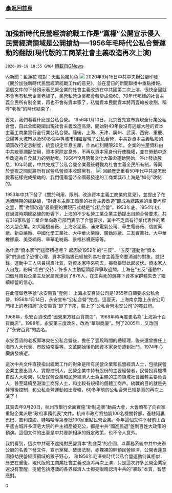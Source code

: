###  [:house:返回首頁](https://github.com/ourhimalayas/txt)
---

## 加強新時代民營經濟統戰工作是“黨權”公開宣示侵入民營經濟領域是公開搶劫—–1956年毛時代公私合營運動的翻版(現代版的工商業社會主義改造再次上演)
`2020-09-19 10:55 GM64` [轉載自GNews](https://gnews.org/zh-hant/368889/)

內新聞：藍蓮花 校對：天藍色獨角色
![](https://s3.amazonaws.com/gnews-media-offload/wp-content/uploads/2020/09/19104655/screenshot_2020-09-19-22-17-23-254_discord.jpg)
2020年9月15日中共中央辦公廳印發《關於加強新時代民營經濟統戰工作的意見》，並在當日的新聞聯播中重點播報。這個文件的下發預示著民營企業的社會主義改造在中共國第二次上演，很快全國就不會再有私營企業老板了，民營私營企業都會轉變成像60、70年代那樣的社會主義全民所有制企業，再也不會有資本家了，私營資本民間資本將再壹輪被收割，稱呼“老板”的時代結束了。

首先，我們看看什麽是公私合營。
1956年1月10日，北京首先宣布實現全行業公私合營，自此全國範圍出現社會主義改造高潮，開始對49年後沒有逃離大陸的資本主義工商業實行全行業公私合營。隨後，上海、天津、廣州、武漢、西安、重慶、沈陽等大城市以及50多個中等城市相繼實現了公私合營，中共對資本主義私股的贖買改行定息制度，統壹規定年息五厘，作為紅利期限20年。企業的生產資料由中共統壹調配使用，資本家除定息外，不再以資本家身份行使職權，並在勞動中逐步改造為自食其力的勞動者。1966年9月隨著文化大革命運動開始，停止發放股息，10年時間，中共完成了公私合營企業最後轉變為社會主義全民所有制，等同於壹夜之間就將所有民營私營資本收歸黨有。
![](https://s3.amazonaws.com/gnews-media-offload/wp-content/uploads/2020/09/19104722/screenshot_2020-09-19-22-17-43-556_discord.png)
回顧歷史重看50年代中共是怎麽變著花樣完成搶劫的，我們僅看當時全國最發達的工商業城市上海是“如何”改制的。

1953年中共下發了《關於利用、限制、改造資本主義工商業的意見》，並提出了在過渡時期的總路線，“對資本主義工商業的社會主義改造”即成為總路線的重要內容之壹，而“對資改造”最重要的實現形式就是“公私合營”。1953年底、1954年初，在過渡時期總路線的影響下，上海的不少私營工業企業主動提出自願合營要求，共有316家私營工業企業向政府部門表示了合營要求，其中不乏具有行業代表性的著名大型企業。如大隆機器廠、上海水泥廠、浦東電氣公司、華生電器廠、信誼藥廠、新亞藥廠、中國化學工業社、大中華火柴廠、廣勤紗廠、三友實業社、大中華橡膠廠、美亞綢廠、章華毛紡廠、景福衫襪廠等等。

為什麽“資本家”們這麽積極呢？
起因於1952年的“三反”、“五反”運動對“資本家”們造成了恐懼心理，資本家階級已經被列為社會主義革命要消滅的對象。據記錄，運動中工人店員揚眉吐氣，對資本家呼來吼去，揭發檢舉此起彼伏。資本家人人自危，紛紛“坦白”交待，許多人主動低頭認罪爭取過關。上海在“五反”運動中，四個月自殺企業主及家屬就達到了876人，在生與死的選擇下資本家群體失去了繼續經營的信心。

在此僅舉老字號“永安百貨”壹例：
上海永安百貨公司是1955年自願要求公私合營，1956年1月14日，永安宣布“公私合營”完成。這壹天，上海南京路上永安公司門樓上的老招牌“永安百貨”卸了下來，裝上了“公私合營永安公司”的霓虹燈。

1966年，永安百貨改成“國營東方紅百貨商店”。1969年時再度更名為“上海第十百貨商店”。1988年，永安第三度改名，改為“華聯商廈”。到了2005年，又改回了“永安百貨“的店名。

永安百貨的老板郭琳爽在公私合營後，擔任了壹段時間的總經理，後來還曾擔任上海市人大代表、市政協常委等。文革開始後仍因資本家身份遭到批鬥，1974年心臟病發病逝。

這次中共文件直接指出統戰工作的對象是所有民營企業和民營經濟人士，包括民營企業主要出資人、實際控制人，民營企業中持有股份的主要經營者，民營投資機構自然人大股東，以及民營企業和民營經濟人士為主體的工商領域社會團體主要負責人，甚至延續至港澳工商界人士，和比較有規模的個體工商戶。統戰的目的就是先幹預後控制，和公私合營運動如出壹轍，60多年前的公私合營已經是真的再次上演了！

其實去年9月20日，杭州市舉行全面實施“新制造業”動員大會，大會頒布了向百家重點企業派駐“政府事務代表”文件。杭州市政府將抽調100名機關幹部，進駐阿裏巴巴、吉利控股、娃哈哈等第壹批100家重點民營企業。今年這個文件下發前山西平遙古城許多深宅大院的戶主祖產被充公，都是中共“國進民退”盤剝百姓大政策的預演。這個文件的出臺是中共壹脈相承的既定政策，也不令人意外。

我們看到，這次中共毫不遮掩對民營資本“割韭菜”的企圖，以黨務系統中共中央辦公廳的名義下發文件，宣示黨權、破壞法制，赤裸裸的幹預民營經濟，公開表達意圖搶劫民營經濟領域的狼子野心， 和1956年毛澤東時代公私合營運動何其相似，歷史在重復，現代版的工商業社會主義改造將再次上演，只是這次許多民營企業家還沒有警醒，提醒包括港澳的各界經濟人士擦亮眼睛認清中共的“暴政”本質，智慧應對。

0
